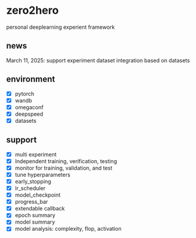 # zero2hero
personal deeplearning experient framework

## news
March 11, 2025: support experiment dataset integration based on datasets

## environment
+ [x] pytorch
+ [x] wandb
+ [x] omegaconf
+ [x] deepspeed
+ [x] datasets

## support
+ [x] multi experiment
+ [x] Independent training, verification, testing
+ [x] monitor for training, validation, and test
+ [x] tune hyperparameters
+ [x] early_stopping
+ [x] lr_scheduler
+ [x] model_checkpoint
+ [x] progress_bar
+ [x] extendable callback
+ [x] epoch summary
+ [x] model summary
+ [x] model analysis: complexity, flop, activation